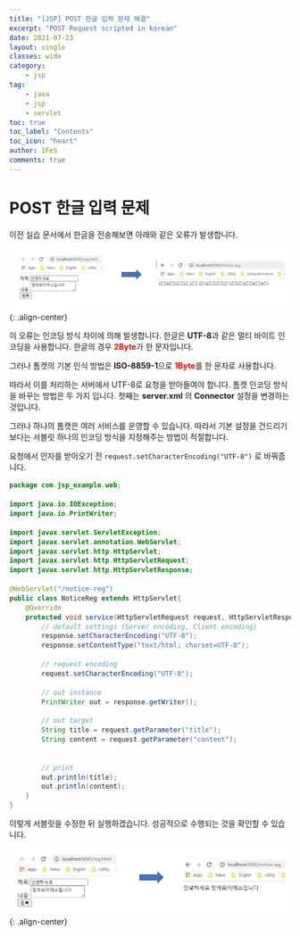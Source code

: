 ```yaml
---
title: "[JSP] POST 한글 입력 문제 해결"
excerpt: "POST Request scripted in korean"
date: 2021-07-23
layout: single
classes: wide
category:
    - jsp
tag:
    - java
    - jsp
    - servlet
toc: true
toc_label: "Contents"
toc_icon: "heart"
author: 1FeS
comments: true
---
```


# POST 한글 입력 문제

이전 실습 문서에서 한글을 전송해보면 아래와 같은 오류가 발생합니다.

![korean](/_img/2021-07-23/korean.jpg){: .align-center}

이 오류는 인코딩 방식 차이에 의해 발생합니다. 한글은 **UTF-8**과 같은 멀티 바이트 인코딩을 사용합니다. 한글의 경우 <span style="color: red; font-weight: bold">2Byte</span>가 한 문자입니다.

그러나 톰캣의 기본 인식 방법은 **ISO-8859-1**으로 <span style="color: red; font-weight: bold">1Byte</span>를 한 문자로 사용합니다.

따라서 이를 처리하는 서버에서 UTF-8로 요청을 받아들여야 합니다. 톰캣 인코딩 방식을 바꾸는 방법은 두 가지 입니다. 첫째는 **server.xml** 의 **Connector** 설정을 변경하는 것입니다.

그러나 하나의 톰캣은 여러 서비스를 운영할 수 있습니다. 따라서 기본 설정을 건드리기 보다는 서블릿 하나의 인코딩 방식을 지정해주는 방법이 적절합니다.

요청에서 인자를 받아오기 전 `request.setCharacterEncoding("UTF-8")` 로 바꿔줍니다.

```java
package com.jsp_example.web;

import java.io.IOException;
import java.io.PrintWriter;

import javax.servlet.ServletException;
import javax.servlet.annotation.WebServlet;
import javax.servlet.http.HttpServlet;
import javax.servlet.http.HttpServletRequest;
import javax.servlet.http.HttpServletResponse;

@WebServlet("/notice-reg")
public class NoticeReg extends HttpServlet{
	@Override
	protected void service(HttpServletRequest request, HttpServletResponse response) throws ServletException, IOException {
		// default settings (Server encoding, Client encoding)
		response.setCharacterEncoding("UTF-8");
		response.setContentType("text/html; charset=UTF-8");
		
		// request encoding
		request.setCharacterEncoding("UTF-8");
		
		// out instance
		PrintWriter out = response.getWriter();
		
		// out target
		String title = request.getParameter("title");
		String content = request.getParameter("content");
		
		
		// print
		out.println(title);
		out.println(content);
	}
}
```

이렇게 서블릿을 수정한 뒤 실행하겠습니다. 성공적으로 수행되는 것을 확인할 수 있습니다.

![korean](/_img/2021-07-23/korean_success.jpg){: .align-center}

